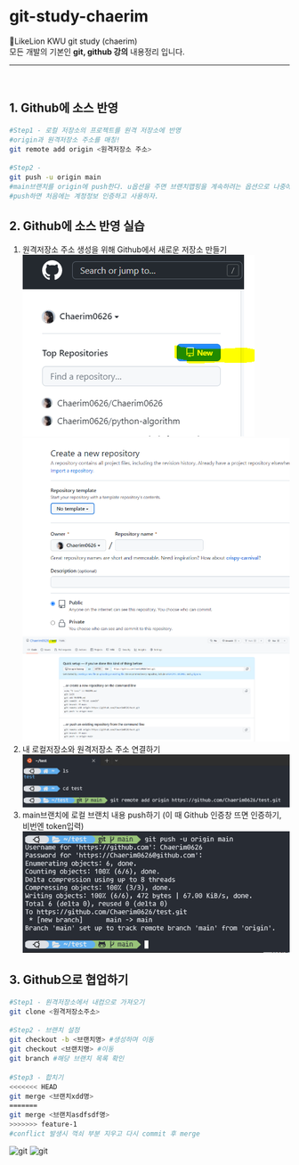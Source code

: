 # git-study-chaerim

📓LikeLion KWU git study (chaerim) <br>
모든 개발의 기본인 <strong>git, github 강의</strong> 내용정리 입니다.

<hr>
<br>

## 1. Github에 소스 반영

```bash
#Step1 - 로컬 저장소의 프로젝트를 원격 저장소에 반영
#origin과 원격저장소 주소를 매칭!
git remote add origin <원격저장소 주소>

#Step2 -
git push -u origin main
#main브랜치를 origin에 push한다. u옵션을 주면 브랜치맵핑을 계속하려는 옵션으로 나중에 git push만 써도 올릴 수 있다.
#push하면 처음에는 계정정보 인증하고 사용하자.

```

## 2. Github에 소스 반영 실습

1. 원격저장소 주소 생성을 위해 Github에서 새로운 저장소 만들기
   ![git](img/New.PNG)
   ![git](img/createRepo.PNG)
   ![git](img/doneRepo.PNG)
2. 내 로컬저장소와 원격저장소 주소 연결하기
   ![git](img/remote.PNG)
3. main브랜치에 로컬 브랜치 내용 push하기 (이 때 Github 인증창 뜨면 인증하기, 비번엔 token입력)
   ![git](img/account.PNG)

## 3. Github으로 협업하기

```bash
#Step1 - 원격저장소에서 내컴으로 가져오기
git clone <원격저장소주소>

#Step2 - 브랜치 설정
git checkout -b <브랜치명> #생성하며 이동
git checkout <브랜치명> #이동
git branch #해당 브랜치 목록 확인

#Step3 - 합치기
<<<<<<< HEAD
git merge <브랜치xdd명>
=======
git merge <브랜치asdfsdf명>
>>>>>>> feature-1
#conflict 발생시 꺽쇠 부분 지우고 다시 commit 후 merge
```

![git](clone/account.PNG)
![git](checkout/account.PNG)
